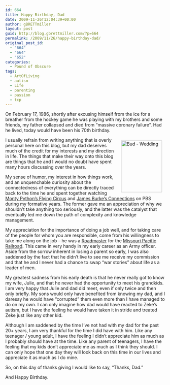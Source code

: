 ```yaml
---
id: 664
title: Happy Birthday, Dad
date: 2009-11-26T12:04:39+00:00
author: gBRETTmiller
layout: post
guid: http://blog.gbrettmiller.com/?p=664
permalink: /2009/11/26/happy-birthday-dad/
original_post_id:
  - "664"
  - "664"
  - "652"
categories:
  - Pound of Obscure
tags:
  - ArtOfLiving
  - autism
  - Life
  - parenting
  - passion
  - tcp
---
```

On February 17, 1986, shortly after excusing himself from the ice for a breather from the hockey game he was playing with my brothers and some friends, my father collapsed and died from &#8220;massive coronary failure&#8221;. Had he lived, today would have been his 70th birthday.

<img title="Dad - Wedding" src="http://nostraightlines.files.wordpress.com/2009/11/bud-wedding.jpeg?w=809&#038;h=1024&#038;resize=129%2C163" alt="Bud - Wedding" hspace="10" vspace="10" width="129" height="163" align="right" data-recalc-dims="1" /> I usually refrain from writing anything that is overly personal here on this blog, but my dad deserves much of the credit for my interests and my direction in life. The things that make their way onto this blog are things that he and I would no doubt have spent many hours discussing over the years.

My sense of humor, my interest in how things work, and an unquenchable curiosity about the connectedness of everything can be directly traced back to the time he and spent together watching [Monty Python&#8217;s Flying Circus](http://en.wikipedia.org/wiki/Monty_Python%27s_Flying_Circus) and [James Burke&#8217;s Connections](http://en.wikipedia.org/wiki/Connections_(TV_series)) on PBS during my formative years. The former gave me an appreciation of why we shouldn&#8217;t take anything too seriously, and the latter was the catalyst that eventually led me down the path of complexity and knowledge management.

My appreciation for the importance of doing a job well, and for taking care of the people for whom you are responsible, come from his willingness to take me along on the job &#8211; he was a [Roadmaster](http://www.american-rails.com/roadmaster.html) for the [Missouri Pacific Railroad](http://en.wikipedia.org/wiki/Missouri_Pacific_Railroad). This came in very handy in my early career as an Army officer. Aside from the sorrow inherent in losing a parent so early, I was also saddened by the fact that he didn&#8217;t live to see me receive my commission and that he and I never had a chance to swap &#8220;war stories&#8221; about life as a leader of men.

My greatest sadness from his early death is that he never really got to know my wife, Julie, and that he never had the opportunity to meet his grandkids. I am very happy that Julie and dad did meet, even if only twice and then only briefly. My sons would only have benefited from knowing my dad, and I daresay he would have &#8220;corrupted&#8221; them even more than I have managed to do on my own. I can only imagine how dad would have reacted to Zeke&#8217;s autism, but I have the feeling he would have taken it in stride and treated Zeke just like any other kid.

Although I am saddened by the time I&#8217;ve not had with my dad for the past 20+ years, I am very thankful for the time I did have with him. Like any teenager / young adult, I have the feeling I didn&#8217;t appreciate him as much as I probably should have at the time. Like any parent of teenagers, I have the feeling that my kids don&#8217;t appreciate me as much as I think they should. I can only hope that one day they will look back on this time in our lives and appreciate it as much as I do mine.

So, on this day of thanks giving I would like to say, &#8220;Thanks, Dad.&#8221;

And Happy Birthday.